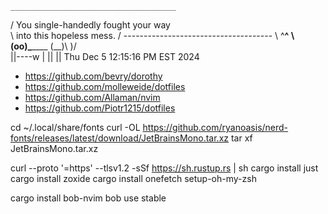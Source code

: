     _____________________________________
   / You single-handedly fought your way \
   \ into this hopeless mess.            /
    -------------------------------------
           \   ^__^
            \  (oo)\_______
               (__)\       )\/\
                   ||----w |
                   ||     ||
   Thu Dec  5 12:15:16 PM EST 2024


- https://github.com/bevry/dorothy
- https://github.com/molleweide/dotfiles
- https://github.com/Allaman/nvim
- https://github.com/Piotr1215/dotfiles


cd ~/.local/share/fonts
curl -OL https://github.com/ryanoasis/nerd-fonts/releases/latest/download/JetBrainsMono.tar.xz
tar xf JetBrainsMono.tar.xz

curl --proto '=https' --tlsv1.2 -sSf https://sh.rustup.rs | sh
cargo install just
cargo install zoxide
cargo install onefetch
setup-oh-my-zsh

cargo install bob-nvim
bob use stable